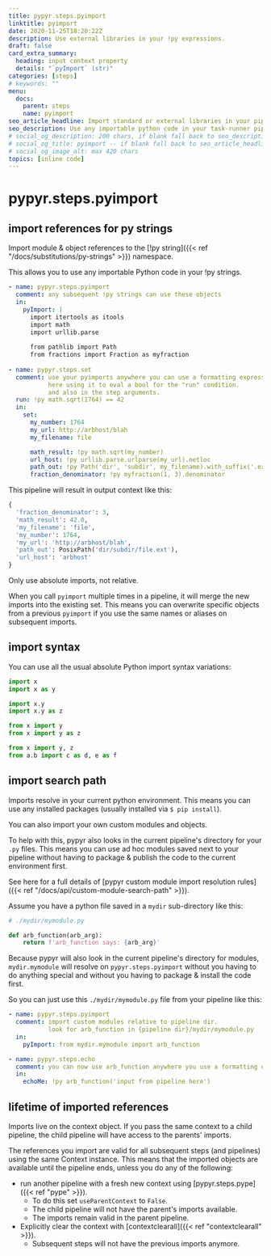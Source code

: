 ```yaml
---
title: pypyr.steps.pyimport
linktitle: pyimport
date: 2020-11-25T18:20:22Z
description: Use external libraries in your !py expressions.
draft: false
card_extra_summary:
  heading: input context property
  details: "`pyImport` (str)"
categories: [steps]
# keywords: ""
menu:
  docs:
    parent: steps
    name: pyimport
seo_article_headline: Import standard or external libraries in your pipeline.
seo_description: Use any importable python code in your task-runner pipeline expressions.
# social_og_description: 200 chars, if blank fall back to seo_description then description
# social_og_title: pyimport -- if blank fall back to seo_article_headline > .Title. Max 70 chars
# social_og_image_alt: max 420 chars
topics: [inline code]
---
```

# pypyr.steps.pyimport
## import references for py strings
Import module & object references to the 
[!py string]({{< ref "/docs/substitutions/py-strings" >}}) namespace.

This allows you to use any importable Python code in your !py strings.

```yaml
- name: pypyr.steps.pyimport
  comment: any subsequent !py strings can use these objects
  in:
    pyImport: |
      import itertools as itools
      import math
      import urllib.parse
      
      from pathlib import Path
      from fractions import Fraction as myfraction
      
- name: pypyr.steps.set
  comment: use your pyimports anywhere you can use a formatting expression.
           here using it to eval a bool for the "run" condition.
           and also in the step arguments.
  run: !py math.sqrt(1764) == 42
  in:
    set:
      my_number: 1764
      my_url: http://arbhost/blah
      my_filename: file

      math_result: !py math.sqrt(my_number)
      url_host: !py urllib.parse.urlparse(my_url).netloc
      path_out: !py Path('dir', 'subdir', my_filename).with_suffix('.ext')
      fraction_denominator: !py myfraction(1, 3).denominator
```

This pipeline will result in output context like this:
```py
{
  'fraction_denominator': 3,
  'math_result': 42.0,
  'my_filename': 'file',
  'my_number': 1764,
  'my_url': 'http://arbhost/blah',
  'path_out': PosixPath('dir/subdir/file.ext'),
  'url_host': 'arbhost'
}
```

Only use absolute imports, not relative.

When you call `pyimport` multiple times in a pipeline, it will merge the new
imports into the existing set. This means you can overwrite specific objects
from a previous `pyimport` if you use the same names or aliases on subsequent
imports.

## import syntax
You can use all the usual absolute Python import syntax variations:

```python
import x
import x as y

import x.y
import x.y as z

from x import y
from x import y as z

from x import y, z
from a.b import c as d, e as f
```

## import search path
Imports resolve in your current python environment. This means you can use any
installed packages (usually installed via `$ pip install`).

You can also import your own custom modules and objects.

To help with this, pypyr also looks in the current pipeline's directory for your
`.py` files. This means you can use ad hoc modules saved next to your pipeline
without having to package & publish the code to the current environment first.

See here for a full details of [pypyr custom module import resolution rules]({{<
ref "/docs/api/custom-module-search-path" >}}).

Assume you have a python file saved in a `mydir` sub-directory like this:
```python
# ./mydir/mymodule.py

def arb_function(arb_arg):
    return f'arb_function says: {arb_arg}'
```

Because pypyr will also look in the current pipeline's directory for modules,
`mydir.mymodule` will resolve on `pypyr.steps.pyimport` without you having to do
anything special and without you having to package & install the code first. 

So you can just use this `./mydir/mymodule.py` file from your pipeline like
this:
```yaml
- name: pypyr.steps.pyimport
  comment: import custom modules relative to pipeline dir.
           look for arb_function in {pipeline dir}/mydir/mymodule.py
  in:
    pyImport: from mydir.mymodule import arb_function

- name: pypyr.steps.echo
  comment: you can now use arb_function anywhere you use a formatting expression
  in:
    echoMe: !py arb_function('input from pipeline here')
```

## lifetime of imported references
Imports live on the context object. If you pass the same context to a child
pipeline, the child pipeline will have access to the parents' imports.

The references you import are valid for all subsequent steps (and pipelines)
using the same Context instance. This means that the imported objects are
available until the pipeline ends, unless you do any of the following:
- run another pipeline with a fresh new context using 
[pypyr.steps.pype]({{< ref "pype" >}}).
  - To do this set `useParentContext` to `False`.
  - The child pipeline will not have the parent's imports available.
  - The imports remain valid in the parent pipeline.
- Explicitly clear the context with [contextclearall]({{< ref "contextclearall" >}}).
  - Subsequent steps will not have the previous imports anymore.